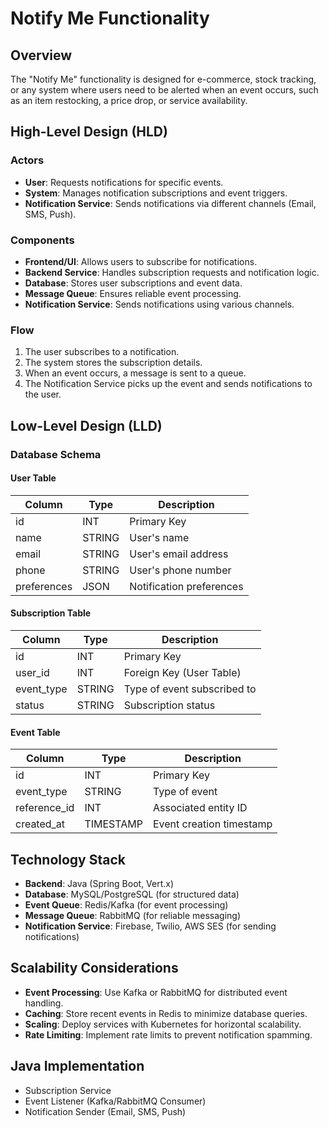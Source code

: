 # Notify Me Functionality

## Overview
The "Notify Me" functionality is designed for e-commerce, stock tracking, or any system where users need to be alerted when an event occurs, such as an item restocking, a price drop, or service availability.

## High-Level Design (HLD)

### **Actors**
- **User**: Requests notifications for specific events.
- **System**: Manages notification subscriptions and event triggers.
- **Notification Service**: Sends notifications via different channels (Email, SMS, Push).

### **Components**
- **Frontend/UI**: Allows users to subscribe for notifications.
- **Backend Service**: Handles subscription requests and notification logic.
- **Database**: Stores user subscriptions and event data.
- **Message Queue**: Ensures reliable event processing.
- **Notification Service**: Sends notifications using various channels.

### **Flow**
1. The user subscribes to a notification.
2. The system stores the subscription details.
3. When an event occurs, a message is sent to a queue.
4. The Notification Service picks up the event and sends notifications to the user.

## Low-Level Design (LLD)

### **Database Schema**

#### **User Table**
| Column    | Type    | Description                |
|-----------|--------|----------------------------|
| id        | INT    | Primary Key                |
| name      | STRING | User's name                |
| email     | STRING | User's email address       |
| phone     | STRING | User's phone number        |
| preferences | JSON | Notification preferences   |

#### **Subscription Table**
| Column    | Type    | Description                |
|-----------|--------|----------------------------|
| id        | INT    | Primary Key                |
| user_id   | INT    | Foreign Key (User Table)   |
| event_type | STRING | Type of event subscribed to |
| status    | STRING | Subscription status        |

#### **Event Table**
| Column      | Type    | Description                |
|------------|--------|----------------------------|
| id         | INT    | Primary Key                |
| event_type | STRING | Type of event              |
| reference_id | INT  | Associated entity ID       |
| created_at | TIMESTAMP | Event creation timestamp |

## **Technology Stack**
- **Backend**: Java (Spring Boot, Vert.x)
- **Database**: MySQL/PostgreSQL (for structured data)
- **Event Queue**: Redis/Kafka (for event processing)
- **Message Queue**: RabbitMQ (for reliable messaging)
- **Notification Service**: Firebase, Twilio, AWS SES (for sending notifications)

## **Scalability Considerations**
- **Event Processing**: Use Kafka or RabbitMQ for distributed event handling.
- **Caching**: Store recent events in Redis to minimize database queries.
- **Scaling**: Deploy services with Kubernetes for horizontal scalability.
- **Rate Limiting**: Implement rate limits to prevent notification spamming.

## **Java Implementation**
- Subscription Service
- Event Listener (Kafka/RabbitMQ Consumer)
- Notification Sender (Email, SMS, Push)
